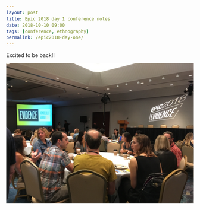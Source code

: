 ```yaml
---
layout: post
title: Epic 2018 day 1 conference notes
date: 2018-10-10 09:00
tags: [conference, ethnography]
permalink: /epic2018-day-one/
---
```

Excited to be back!!

![](/images/epic2018/opening.JPG)